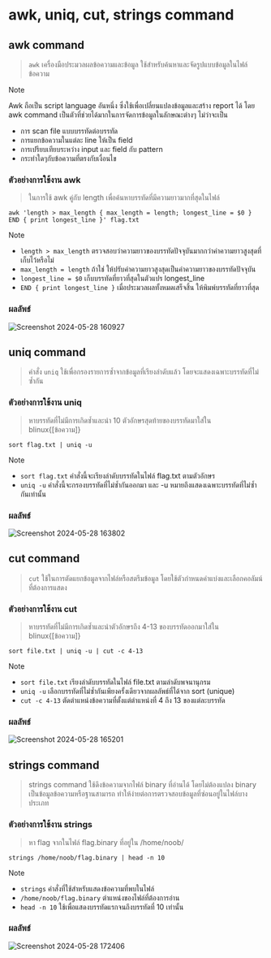 # awk, uniq, cut, strings command

## awk command

> `awk` เครื่องมือประมวลผลข้อความและข้อมูล ใช้สำหรับค้นหาและจัดรูปแบบข้อมูลในไฟล์ข้อความ

> [!NOTE]
> Awk ถือเป็น script language อันหนึ่ง ซึ่งใช้เพื่อเปลี่ยนแปลงข้อมูลและสร้าง report ได้ โดย awk command เป็นตัวที่ช่วยได้มากในการจัดการข้อมูลในลักษณะต่างๆ ไม่ว่าจะเป็น
> - การ scan file แบบบรรทัดต่อบรรทัด
> - การแยกข้อความในแต่ละ line ให้เป็น field
> - การเปรียบเทียบระหว่าง input และ field กับ pattern
> - กระทำใดๆกับข้อความที่ตรงกับเงื่อนไข

### ตัวอย่างการใช้งาน awk

> ในการใช้ awk คู่กับ length เพื่อค้นหาบรรทัดที่มีความยาวมากที่สุดในไฟล์

```
awk 'length > max_length { max_length = length; longest_line = $0 } END { print longest_line }' flag.txt
```

> [!NOTE]
> - `length > max_length` ตรวจสอบว่าความยาวของบรรทัดปัจจุบันมากกว่าค่าความยาวสูงสุดที่เก็บไว้หรือไม่
> - `max_length = length` ถ้าใช่ ให้ปรับค่าความยาวสูงสุดเป็นค่าความยาวของบรรทัดปัจจุบัน
> - `longest_line = $0` เก็บบรรทัดที่ยาวที่สุดในตัวแปร longest_line
> - `END { print longest_line }` เมื่อประมวลผลทั้งหมดเสร็จสิ้น ให้พิมพ์บรรทัดที่ยาวที่สุด

### ผลลัพธ์

![Screenshot 2024-05-28 160927](https://github.com/Atiwitch15101/Linux-Knowledge/assets/159407312/71f2e569-3641-4e2a-942b-8e98682a336e)

## uniq command

> คำสั่ง `uniq` ใช้เพื่อกรองรายการซ้ำจากข้อมูลที่เรียงลำดับแล้ว โดยจะแสดงเฉพาะบรรทัดที่ไม่ซ้ำกัน

### ตัวอย่างการใช้งาน uniq

> หาบรรทัดที่ไม่มีการเกิดซ้ำและนำ 10 ตัวอักษรสุดท้ายของบรรทัดมาใส่ใน blinux{[ข้อความ]}

```
sort flag.txt | uniq -u
```

> [!NOTE]
> - `sort flag.txt` คำสั่งนี้จะเรียงลำดับบรรทัดในไฟล์ flag.txt ตามตัวอักษร
> - `uniq -u` คำสั่งนี้จะกรองบรรทัดที่ไม่ซ้ำกันออกมา และ -u หมายถึงแสดงเฉพาะบรรทัดที่ไม่ซ้ำกันเท่านั้น

### ผลลัพธ์

![Screenshot 2024-05-28 163802](https://github.com/Atiwitch15101/Linux-Knowledge/assets/159407312/f4507dfe-55db-4a5c-b70f-fd73fcc1820c)

## cut command

> `cut` ใช้ในการตัดแยกข้อมูลจากไฟล์หรือสตรีมข้อมูล โดยใช้ตัวกำหนดคำแบ่งและเลือกคอลัมน์ที่ต้องการแสดง

### ตัวอย่างการใช้งาน cut

> หาบรรทัดที่ไม่มีการเกิดซ้ำและนำตัวอักษรถึง 4-13 ของบรรทัดออกมาใส่ใน blinux{[ข้อความ]}

```
sort file.txt | uniq -u | cut -c 4-13
```

> [!NOTE]
> - `sort file.txt` เรียงลำดับบรรทัดในไฟล์ file.txt ตามลำดับพจนานุกรม
> - `uniq -u` เลือกบรรทัดที่ไม่ซ้ำกันเพียงครั้งเดียวจากผลลัพธ์ที่ได้จาก sort (unique)
> - `cut -c 4-13` ตัดตำแหน่งข้อความที่ตั้งแต่ตำแหน่งที่ 4 ถึง 13 ของแต่ละบรรทัด

### ผลลัพธ์

![Screenshot 2024-05-28 165201](https://github.com/Atiwitch15101/Linux-Knowledge/assets/159407312/24a09b8d-ed1c-4cf4-933e-47c0a5882d6b)

## strings command

> strings command ใช้ดึงข้อความจากไฟล์ binary ที่อ่านได้ โดยไม่ต้องแปลง binary เป็นข้อมูลข้อความหรือฐานสามารถ ทำให้ง่ายต่อการตรวจสอบข้อมูลที่ซ่อนอยู่ในไฟล์บางประเภท

### ตัวอย่างการใช้งาน strings

> หา flag จากในไฟล์ flag.binary ที่อยู่ใน /home/noob/

```
strings /home/noob/flag.binary | head -n 10
```

> [!NOTE]
> - `strings` คำสั่งที่ใช้สำหรับแสดงข้อความที่พบในไฟล์
> - `/home/noob/flag.binary` ตำแหน่งของไฟล์ที่ต้องการอ่าน
> - `head -n 10` ใช้เพื่อแสดงบรรทัดแรกจนถึงบรรทัดที่ 10 เท่านั้น

### ผลลัพธ์

![Screenshot 2024-05-28 172406](https://github.com/Atiwitch15101/Linux-Knowledge/assets/159407312/7ed0de96-5f13-4960-862c-ddc2413887ae)
